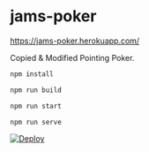# jams-poker

https://jams-poker.herokuapp.com/

Copied & Modified Pointing Poker.


```bash
npm install

npm run build

npm run start

npm run serve
```

[![Deploy](https://www.herokucdn.com/deploy/button.svg)](https://heroku.com/deploy?template=https://github.com/dodohee/jams-poker.git)
